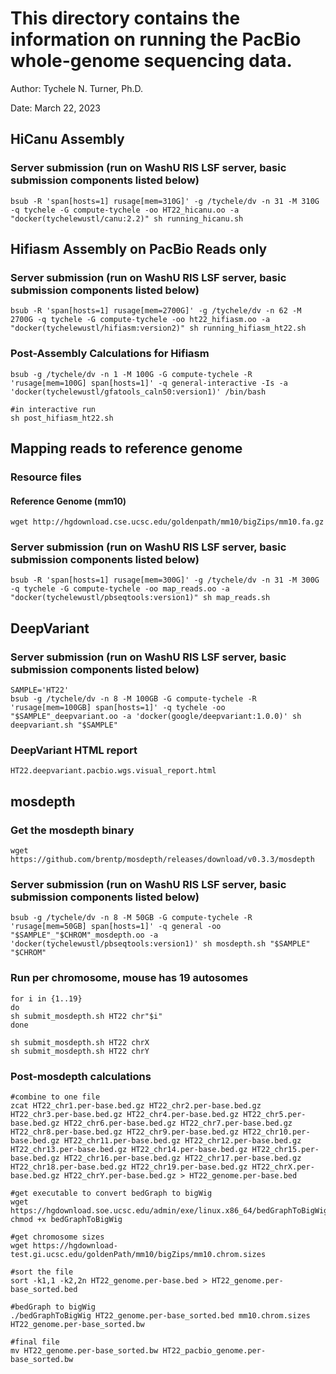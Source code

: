 # This directory contains the information on running the PacBio whole-genome sequencing data.

Author: Tychele N. Turner, Ph.D.

Date: March 22, 2023

## HiCanu Assembly
### Server submission (run on WashU RIS LSF server, basic submission components listed below)
```
bsub -R 'span[hosts=1] rusage[mem=310G]' -g /tychele/dv -n 31 -M 310G -q tychele -G compute-tychele -oo HT22_hicanu.oo -a "docker(tychelewustl/canu:2.2)" sh running_hicanu.sh
```

## Hifiasm Assembly on PacBio Reads only

### Server submission (run on WashU RIS LSF server, basic submission components listed below)
```
bsub -R 'span[hosts=1] rusage[mem=2700G]' -g /tychele/dv -n 62 -M 2700G -q tychele -G compute-tychele -oo ht22_hifiasm.oo -a "docker(tychelewustl/hifiasm:version2)" sh running_hifiasm_ht22.sh
```

### Post-Assembly Calculations for Hifiasm
```
bsub -g /tychele/dv -n 1 -M 100G -G compute-tychele -R 'rusage[mem=100G] span[hosts=1]' -q general-interactive -Is -a 'docker(tychelewustl/gfatools_caln50:version1)' /bin/bash

#in interactive run
sh post_hifiasm_ht22.sh
```

## Mapping reads to reference genome
### Resource files

#### Reference Genome (mm10)
```
wget http://hgdownload.cse.ucsc.edu/goldenpath/mm10/bigZips/mm10.fa.gz
```

### Server submission (run on WashU RIS LSF server, basic submission components listed below)
```
bsub -R 'span[hosts=1] rusage[mem=300G]' -g /tychele/dv -n 31 -M 300G -q tychele -G compute-tychele -oo map_reads.oo -a "docker(tychelewustl/pbseqtools:version1)" sh map_reads.sh
```

## DeepVariant
### Server submission (run on WashU RIS LSF server, basic submission components listed below)
```
SAMPLE='HT22'
bsub -g /tychele/dv -n 8 -M 100GB -G compute-tychele -R 'rusage[mem=100GB] span[hosts=1]' -q tychele -oo "$SAMPLE"_deepvariant.oo -a 'docker(google/deepvariant:1.0.0)' sh deepvariant.sh "$SAMPLE"
```

### DeepVariant HTML report
`HT22.deepvariant.pacbio.wgs.visual_report.html`

## mosdepth
### Get the mosdepth binary
```
wget https://github.com/brentp/mosdepth/releases/download/v0.3.3/mosdepth
```

### Server submission (run on WashU RIS LSF server, basic submission components listed below)
```
bsub -g /tychele/dv -n 8 -M 50GB -G compute-tychele -R 'rusage[mem=50GB] span[hosts=1]' -q general -oo "$SAMPLE"_"$CHROM"_mosdepth.oo -a 'docker(tychelewustl/pbseqtools:version1)' sh mosdepth.sh "$SAMPLE" "$CHROM"
```

### Run per chromosome, mouse has 19 autosomes
```
for i in {1..19}
do
sh submit_mosdepth.sh HT22 chr"$i"
done

sh submit_mosdepth.sh HT22 chrX
sh submit_mosdepth.sh HT22 chrY
```

### Post-mosdepth calculations
```
#combine to one file
zcat HT22_chr1.per-base.bed.gz HT22_chr2.per-base.bed.gz HT22_chr3.per-base.bed.gz HT22_chr4.per-base.bed.gz HT22_chr5.per-base.bed.gz HT22_chr6.per-base.bed.gz HT22_chr7.per-base.bed.gz HT22_chr8.per-base.bed.gz HT22_chr9.per-base.bed.gz HT22_chr10.per-base.bed.gz HT22_chr11.per-base.bed.gz HT22_chr12.per-base.bed.gz HT22_chr13.per-base.bed.gz HT22_chr14.per-base.bed.gz HT22_chr15.per-base.bed.gz HT22_chr16.per-base.bed.gz HT22_chr17.per-base.bed.gz HT22_chr18.per-base.bed.gz HT22_chr19.per-base.bed.gz HT22_chrX.per-base.bed.gz HT22_chrY.per-base.bed.gz > HT22_genome.per-base.bed

#get executable to convert bedGraph to bigWig
wget https://hgdownload.soe.ucsc.edu/admin/exe/linux.x86_64/bedGraphToBigWig
chmod +x bedGraphToBigWig

#get chromosome sizes
wget https://hgdownload-test.gi.ucsc.edu/goldenPath/mm10/bigZips/mm10.chrom.sizes

#sort the file
sort -k1,1 -k2,2n HT22_genome.per-base.bed > HT22_genome.per-base_sorted.bed

#bedGraph to bigWig
./bedGraphToBigWig HT22_genome.per-base_sorted.bed mm10.chrom.sizes HT22_genome.per-base_sorted.bw

#final file
mv HT22_genome.per-base_sorted.bw HT22_pacbio_genome.per-base_sorted.bw
```

